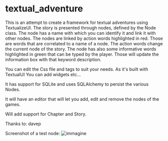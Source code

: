 # textual_adventure
This is an attempt to create a framework for textual adventures using TextualizeUI.
The story is presented through nodes, defined by the Node class. The node has a name with which you can identify it and link it with other nodes.
The nodes are linked by action words highlighted in red. Those are words that are correlated to a name of a node. The action words change the current node of the story.
The node has also some informative words highlighted in green that can be typed by the player. Those will update the information box with that keyword description.

You can edit the Css file and tags to suit your needs.
As it's built with TextualUI You can add widgets etc...

It has support for SQLite and uses SQLAlchemy to persist the various Nodes.

It will have an editor that will let you add, edit and remove the nodes of the games.

Will add support for Chapter and Story.

Thanks to: davep

Screenshot of a test node:
![immagine](https://user-images.githubusercontent.com/93917594/211154228-061f80c9-a682-4a40-906d-2db03a4b8c87.png)

